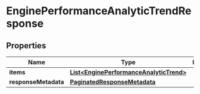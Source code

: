 

# EnginePerformanceAnalyticTrendResponse


## Properties

Name | Type | Description | Notes
------------ | ------------- | ------------- | -------------
**items** | [**List&lt;EnginePerformanceAnalyticTrend&gt;**](EnginePerformanceAnalyticTrend.md) |  |  [optional]
**responseMetadata** | [**PaginatedResponseMetadata**](PaginatedResponseMetadata.md) |  |  [optional]



